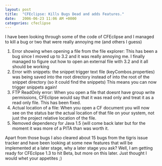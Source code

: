 ```yaml
---
layout: post
title:  "CFEclipse: Kills Bugs Dead and adds Features."
date:   2006-06-23 11:06 AM +0000
categories: cfeclipse
---
```

I have been looking through some of the code of CFEclipse and I managed to kill a bug or two that were really annoying me  (and others I guess)

<ol>

<li> Error showing when opening a file from the file explorer: This has been a bug since I moved up to 3.2 and it was really annoying me. I finally managed to figure out how to open an external file with 3.2 and it all should be working
<li> Error with snippets: the snippet trigger text file (keyCombos.properties) was being saved into the root directory instead of into the root of the snippet directory (so it could find the snippets) This means you can now trigger snippets again!
<li> FTP ReadOnly error: When you open a file that doesnt have group write permissions, CFEclipse would say that it was read only and treat it as a read only file. This has been fixed.
<li> Actual location of a file: When you open a CF document you will now see on the status bar the actual location of that file on your system, not just the project relative location of the file.
<li> Removed dependency for Java 1.5 (will come back later but for the moment it was more of a PITA than was worth it.
</ol>

Apart from those bugs I also cleared about 15 bugs from the tigris issue tracker and have been looking at some new features that will be implemented at a later stage, why a later stage you ask? Well, I am getting ready for  CFEclipse 1.3 to hit Beta, but more on this later. Just thought I would whet your appetites ;)